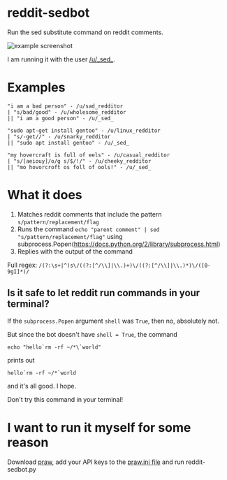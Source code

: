 # reddit-sedbot

Run the sed substitute command on reddit comments.

![example screenshot](https://i.imgur.com/SnAIoMs.png)

I am running it with the user [/u/\_sed\_](https://www.reddit.com/user/_sed_).

# Examples

    "i am a bad person" - /u/sad_redditor
    | "s/bad/good" - /u/wholesome_redditor
    || "i am a good person" - /u/_sed_

    "sudo apt-get install gentoo" - /u/linux_redditor
    | "s/-get//" - /u/snarky_redditor
    || "sudo apt install gentoo" - /u/_sed_

    "my hovercraft is full of eels" - /u/casual_redditor
    | "s/[aeiouy]/o/g s/$/!/" - /u/cheeky_redditor
    || "mo hovorcroft os foll of ools!" - /u/_sed_

# What it does

1. Matches reddit comments that include the pattern `s/pattern/replacement/flag` 
2. Runs the command `echo "parent comment" | sed "s/pattern/replacement/flag"` using subprocess.Popen(https://docs.python.org/2/library/subprocess.html)
3. Replies with the output of the command

Full regex: `/(?:\s+|^)s\/((?:[^/\\]|\\.)+)\/((?:[^/\\]|\\.)*)\/([0-9gI]*)/`

## Is it safe to let reddit run commands in your terminal?

If the `subprocess.Popen` argument `shell` was `True`, then no, absolutely not.

But since the bot doesn't have `shell = True`, the command

    echo "hello`rm -rf ~/*\`world"

prints out

    hello`rm -rf ~/*`world

and it's all good. I hope.

Don't try this command in your terminal!

# I want to run it myself for some reason

Download [praw](https://praw.readthedocs.io/en/latest/), add your API keys to the [praw.ini file](https://github.com/ndri/reddit-sedbot/blob/master/praw.ini) and run reddit-sedbot.py
